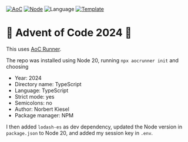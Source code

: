 [![AoC](https://badgen.net/badge/AoC/2024/blue)](https://adventofcode.com/2024)
[![Node](https://badgen.net/badge/Node/v20.18.0+/blue)](https://nodejs.org/en/download/)
![Language](https://badgen.net/badge/Language/TypeScript/blue)
[![Template](https://badgen.net/badge/Template/aocrunner/blue)](https://github.com/caderek/aocrunner)

# 🎄 Advent of Code 2024 🎄

This uses [AoC Runner](https://github.com/caderek/aocrunner).

The repo was installed using Node 20, running `npx aocrunner init` and choosing

 - Year: 2024
 - Directory name: TypeScript
 - Language: TypeScript
 - Strict mode: yes
 - Semicolons: no
 - Author: Norbert Kiesel
 - Package manager: NPM
   
I then added `lodash-es` as dev dependency, updated the Node version in
`package.json` to Node 20, and added my session key in `.env`. 
